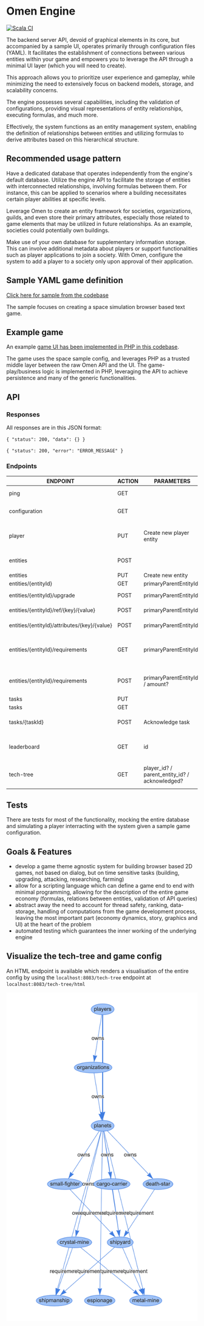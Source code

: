 # Omen Engine

[![Scala CI](https://github.com/nenuadrian/omen-scala-browser-game-generic-api/actions/workflows/scala.yml/badge.svg)](https://github.com/nenuadrian/omen-scala-browser-game-generic-api/actions/workflows/scala.yml)

The backend server API, devoid of graphical elements in its core, but accompanied by a sample UI, operates primarily through configuration files (YAML). It facilitates the establishment of connections between various entities within your game and empowers you to leverage the API through a minimal UI layer (which you will need to create).

This approach allows you to prioritize user experience and gameplay, while minimizing the need to extensively focus on backend models, storage, and scalability concerns.

The engine possesses several capabilities, including the validation of configurations, providing visual representations of entity relationships, executing formulas, and much more.

Effectively, the system functions as an entity management system, enabling the definition of relationships between entities and utilizing formulas to derive attributes based on this hierarchical structure.

## Recommended usage pattern

Have a dedicated database that operates independently from the engine's default database. Utilize the engine API to facilitate the storage of entities with interconnected relationships, involving formulas between them. For instance, this can be applied to scenarios where a building necessitates certain player abilities at specific levels.

Leverage Omen to create an entity framework for societies, organizations, guilds, and even store their primary attributes, especially those related to game elements that may be utilized in future relationships. As an example, societies could potentially own buildings.

Make use of your own database for supplementary information storage. This can involve additional metadata about players or support functionalities such as player applications to join a society. With Omen, configure the system to add a player to a society only upon approval of their application.


## Sample YAML game definition

[Click here for sample from the codebase](./src/main/resources/game_configs/space.yaml)

The sample focuses on creating a space simulation browser based text game.

## Example game

An example [game UI has been implemented in PHP in this codebase](./src/main/php).

The game uses the space sample config, and leverages PHP as a trusted middle layer between the raw Omen API and the UI. The game-play/business logic is implemented in PHP, leveraging the API to achieve persistence and many of the generic functionalities.

## API

### Responses
All responses are in this JSON format:

```
{ "status": 200, "data": {} }
```

```
{ "status": 200, "error": "ERROR_MESSAGE" }
```

### Endpoints

| ENDPOINT                                     | ACTION | PARAMETERS                                     | DESCRIPTION                                         |
|----------------------------------------------|--------|------------------------------------------------|-----------------------------------------------------|
| ping                                         | GET    |                                                | Check status of server                              |
| configuration                                | GET    |                                                | JSON version of the YAML configuration              |
| player                                       | PUT    | Create new player entity                       | Creates player and provides their ID                |
| entities                                     | POST   |                                                | Find entities via a EntitiesQuery                   |
| entities                                     | PUT    | Create new entity                              | Create Entity                                       |
| entities/{entityId}                          | GET    | primaryParentEntityId?                         | Get entity info                                     |
| entities/{entityId}/upgrade                  | POST   | primaryParentEntityId?                         | Upgrade entity level                                |
| entities/{entityId}/ref/{key}/{value}        | POST   | primaryParentEntityId?                         | Update entity ref data                              |
| entities/{entityId}/attributes/{key}/{value} | POST   | primaryParentEntityId?                         | Update entity attributes                            |
| entities/{entityId}/requirements             | GET    | primaryParentEntityId?                         | Compute requirements and whether they are fulfilled |
| entities/{entityId}/requirements             | POST   | primaryParentEntityId? / amount?               | Apply attributes of fulfilled requirements          |
| tasks                                        | PUT    |                                                | Create Tasks                                        |
| tasks                                        | GET    |                                                | Create Task                                         |
| tasks/{taskId}                               | POST   | Acknowledge task                               | Acknowledge task completion                         |
| leaderboard                                  | GET    | id                                             | Get leaderboard by a specific type                  |
| tech-tree                                    | GET    | player_id? / parent_entity_id? / acknowledged? | Tries to generate a graph from the config           |

## Tests

There are tests for most of the functionality, mocking the entire database and simulating a player interracting with the system given a sample game configuration.

## Goals & Features
  * develop a game theme agnostic system for building browser based 2D games, not based on dialog, but on time sensitive tasks (building, upgrading, attacking, researching, farming)
  * allow for a scripting language which can define a game end to end with minimal programming, allowing for the description of the entire game economy (formulas, relations between entities, validation of API queries)
  * abstract away the need to account for thread safety, ranking, data-storage, handling of computations from the game development process, leaving the most important part (economy dynamics, story, graphics and UI) at the heart of the problem
  * automated testing which guarantees the inner working of the underlying engine
  
## Visualize the tech-tree and game config

An HTML endpoint is available which renders a visualisation of the entire config by using the `localhost:8083/tech-tree` endpoint at `localhost:8083/tech-tree/html`

![tech](docs/diagram-tech-tree.png)
